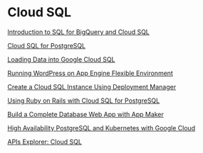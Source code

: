 # Cloud SQL


[Introduction to SQL for BigQuery and Cloud SQL]()

[Cloud SQL for PostgreSQL](https://github.com/jeongyoonlee2015/joy-BackTotheFuture/blob/master/GoogleCloudTraining/CloudSQL/CloudSQLforPostgreSQL.md)

[Loading Data into Google Cloud SQL](https://github.com/jeongyoonlee2015/joy-BackTotheFuture/blob/master/GoogleCloudTraining/CloudSQL/LoadingDataintoGoogleCloudSQL%20favorite_borderAddtofavorites.md)

[Running WordPress on App Engine Flexible Environment]()

[Create a Cloud SQL Instance Using Deployment Manager]()

[Using Ruby on Rails with Cloud SQL for PostgreSQL](https://github.com/jeongyoonlee2015/joy-BackTotheFuture/blob/master/GoogleCloudTraining/CloudSQL/UsingRubyonRailswithCloudSQLforPostgreSQL.md)

[Build a Complete Database Web App with App Maker]()

[High Availability PostgreSQL and Kubernetes with Google Cloud]()

[APIs Explorer: Cloud SQL]()
